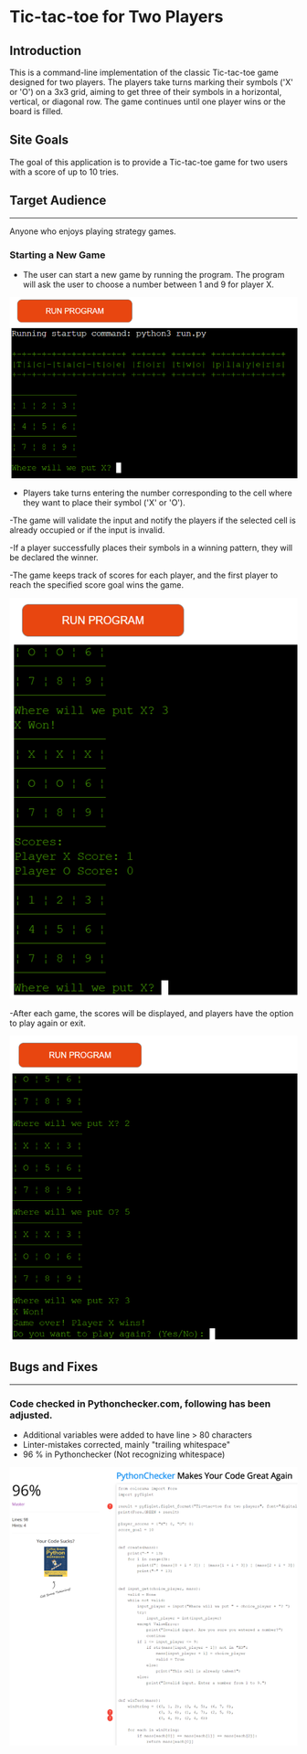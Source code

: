 # Tic-tac-toe for Two Players
## Introduction

This is a command-line implementation of the classic Tic-tac-toe game designed for two players. The players take turns marking their symbols ('X' or 'O') on a 3x3 grid, aiming to get three of their symbols in a horizontal, vertical, or diagonal row. The game continues until one player wins or the board is filled.

## Site Goals

The goal of this application is to provide a Tic-tac-toe game for two users with a score of up to 10 tries. 

## Target Audience
---
Anyone who enjoys playing strategy games.

### Starting a New Game
- The user can start a new game by running the program. The program will ask the user to choose a number between 1 and 9 for player X.

![img](/readme-img/Run.png)

- Players take turns entering the number corresponding to the cell where they want to place their symbol ('X' or 'O').

-The game will validate the input and notify the players if the selected cell is already occupied or if the input is invalid.

-If a player successfully places their symbols in a winning pattern, they will be declared the winner.

-The game keeps track of scores for each player, and the first player to reach the specified score goal wins the game.

![img](/readme-img/Score.png)

-After each game, the scores will be displayed, and players have the option to play again or exit.

![img](/readme-img/Win.png)

## Bugs and Fixes
---
### Code checked in Pythonchecker.com, following has been adjusted.
- Additional variables were added to have line > 80 characters
- Linter-mistakes corrected, mainly "trailing whitespace"
- 96 % in Pythonchecker (Not recognizing whitespace)

![img](/readme-img/Test.png)
